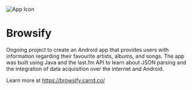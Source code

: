 ![App Icon](https://raw.github.com/erictraaaan/Browsify/master/app/src/main/res/mipmap-xxxhdpi/browsify_transparent.png)



# Browsify
Ongoing project to create an Android app that provides users with information regarding 
their favourite artists, albums, and songs. The app was built using Java and the last.fm 
API to learn about JSON parsing and the integration of data acquisition over the internet and Android.

Learn more at https://browsify.carrd.co/

